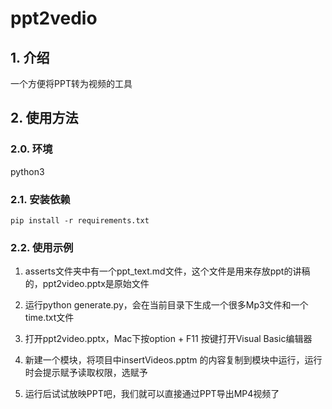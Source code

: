 # ppt2vedio

## 1. 介绍
一个方便将PPT转为视频的工具

## 2. 使用方法

### 2.0. 环境
python3

### 2.1. 安装依赖

```shell
pip install -r requirements.txt
```

### 2.2. 使用示例

1. asserts文件夹中有一个ppt_text.md文件，这个文件是用来存放ppt的讲稿的，ppt2video.pptx是原始文件

2. 运行python generate.py，会在当前目录下生成一个很多Mp3文件和一个time.txt文件

3. 打开ppt2video.pptx，Mac下按option + F11 按键打开Visual Basic编辑器

4. 新建一个模块，将项目中insertVideos.pptm 的内容复制到模块中运行，运行时会提示赋予读取权限，选赋予

5. 运行后试试放映PPT吧，我们就可以直接通过PPT导出MP4视频了
